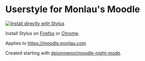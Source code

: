 # Userstyle for Monlau's Moodle

[![Install directly with Stylus](https://img.shields.io/badge/Install%20directly%20with-Stylus-00adad.svg)](https://raw.githubusercontent.com/eudaldca/MoodleMonlau/master/monlau.user.css)

Install Stylus on [Firefox](https://addons.mozilla.org/en-US/firefox/addon/styl-us/) or [Chrome](https://chrome.google.com/webstore/detail/stylus/clngdbkpkpeebahjckkjfobafhncgmne).

Applies to https://moodle.monlau.com

Created starting with [deionmenor/moodle-night-mode](https://github.com/deionmenor/moodle-night-mode).

